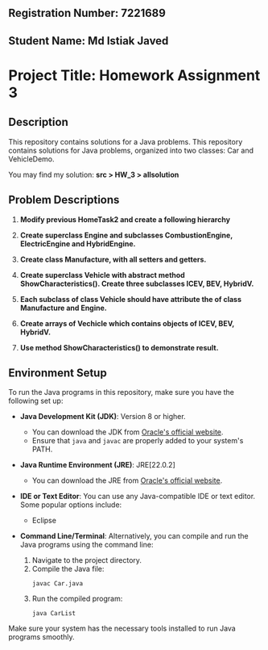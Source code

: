## Registration Number: 7221689
## Student Name: Md Istiak Javed
# Project Title: Homework Assignment 3


## Description
This repository contains solutions for a Java problems. This repository contains solutions for Java problems, organized into two classes: Car and VehicleDemo.


You may find my solution: **src > HW_3 > allsolution**

## Problem Descriptions

1. **Modify previous HomeTask2 and create a following hierarchy**
   
2. **Create superclass Engine and subclasses CombustionEngine, ElectricEngine
and HybridEngine.**

3. **Create class Manufacture, with all setters and getters.**
4. **Create superclass Vehicle with abstract method ShowCharacteristics().
Create three subclasses ICEV, BEV, HybridV.**
5.  **Each subclass of class Vehicle should have attribute the of class Manufacture
and Engine.**
6.  **Create arrays of Vechicle which contains objects of ICEV, BEV, HybridV.**
7.  **Use method ShowCharacteristics() to demonstrate result.**
   


## Environment Setup

To run the Java programs in this repository, make sure you have the following set up:

- **Java Development Kit (JDK)**: Version 8 or higher.
  - You can download the JDK from [Oracle's official website](https://www.oracle.com/java/technologies/javase-jdk11-downloads.html).
  - Ensure that `java` and `javac` are properly added to your system's PATH.
  
- **Java Runtime Environment (JRE)**: JRE[22.0.2]
  - You can download the JRE from [Oracle's official website](https://www.oracle.com/java/technologies/javase/jdk22-archive-downloads.html).


- **IDE or Text Editor**: You can use any Java-compatible IDE or text editor. Some popular options include:
  - Eclipse
  

- **Command Line/Terminal**: Alternatively, you can compile and run the Java programs using the command line:
  1. Navigate to the project directory.
  2. Compile the Java file:
     ```
     javac Car.java
     ```
  3. Run the compiled program:
     ```
     java CarList
     ```

Make sure your system has the necessary tools installed to run Java programs smoothly.
